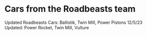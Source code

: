 # Cars from the Roadbeasts team

Updated Roadbeasts Cars: Ballistik, Twin Mill, Power Pistons
12/5/23 Updated: Power Rocket, Twin Mill, Vulture
